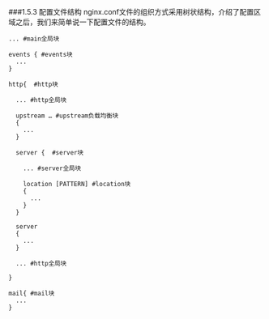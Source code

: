 ###1.5.3 配置文件结构
nginx.conf文件的组织方式采用树状结构，介绍了配置区域之后，我们来简单说一下配置文件的结构。
```
... #main全局块  
 
events { #events块  
  ...  
}  
  
http{  #http块 

  ... #http全局块 
   
  upstream … #upstream负载均衡块    
  {  
    ...
  }  
  
  server {  #server块
    
    ... #server全局块  
    
    location [PATTERN] #location块  
    {  
      ...  
    }    
  }  
  
  server    
  {  
    ...    
  }  
  
  ... #http全局块  
  
}

mail{ #mail块
  ...
}  
```